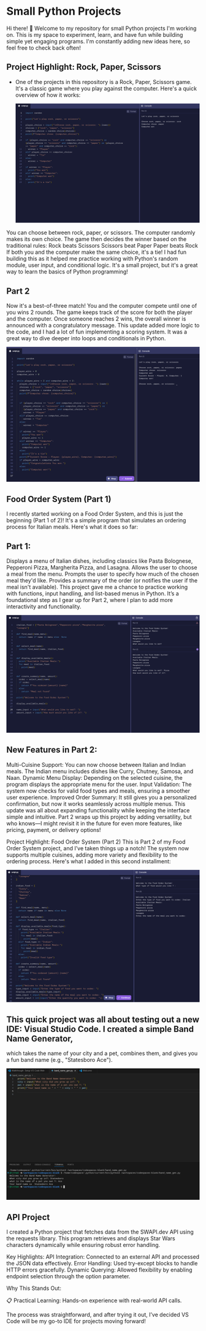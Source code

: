 # Small Python Projects
Hi there! 👋 Welcome to my repository for small Python projects I'm working on. This is my space to experiment, learn, and have fun while building simple yet engaging programs. I'm constantly adding new ideas here, so feel free to check back often!

## Project Highlight: Rock, Paper, Scissors
- One of the projects in this repository is a Rock, Paper, Scissors game. It's a classic game where you play against the computer. Here's a quick overview of how it works:

  <img src = "Screenshot 2024-11-20 11.13.25 PM.png">

You can choose between rock, paper, or scissors.
The computer randomly makes its own choice.
The game then decides the winner based on the traditional rules:
Rock beats Scissors
Scissors beat Paper
Paper beats Rock
If both you and the computer make the same choice, it's a tie!
I had fun building this as it helped me practice working with Python's random module, user input, and conditional logic. It's a small project, but it's a great way to learn the basics of Python programming!

## Part 2
Now it's a best-of-three match! You and the computer compete until one of you wins 2 rounds.
The game keeps track of the score for both the player and the computer.
Once someone reaches 2 wins, the overall winner is announced with a congratulatory message.
This update added more logic to the code, and I had a lot of fun implementing a scoring system. It was a great way to dive deeper into loops and conditionals in Python.

<img src = "Screenshot 2024-11-21 8.02.56 AM.png">

 ## Food Order System (Part 1)
I recently started working on a Food Order System, and this is just the beginning (Part 1 of 2)! It's a simple program that simulates an ordering process for Italian meals. Here's what it does so far:

## Part 1:
Displays a menu of Italian dishes, including classics like Pasta Bolognese, Pepperoni Pizza, Margherita Pizza, and Lasagna.
Allows the user to choose a meal from the menu.
Prompts the user to specify how much of the chosen meal they'd like.
Provides a summary of the order (or notifies the user if the meal isn't available).
This project gave me a chance to practice working with functions, input handling, and list-based menus in Python. It’s a foundational step as I gear up for Part 2, where I plan to add more interactivity and functionality.

<img src = "Screenshot 2024-12-04 11.57.35 AM.png">

## New Features in Part 2:
Multi-Cuisine Support: You can now choose between Italian and Indian meals. The Indian menu includes dishes like Curry, Chutney, Samosa, and Naan.
Dynamic Menu Display: Depending on the selected cuisine, the program displays the appropriate menu for the user.
Input Validation: The system now checks for valid food types and meals, ensuring a smoother user experience.
Improved Order Summary: It still gives you a personalized confirmation, but now it works seamlessly across multiple menus.
This update was all about expanding functionality while keeping the interface simple and intuitive. Part 2 wraps up this project by adding versatility, but who knows—I might revisit it in the future for even more features, like pricing, payment, or delivery options!

Project Highlight: Food Order System (Part 2)
This is Part 2 of my Food Order System project, and I’ve taken things up a notch! The system now supports multiple cuisines, adding more variety and flexibility to the ordering process. Here's what I added in this second installment:


<img src = "Screenshot 2024-12-04 9.28.36 PM.png">

## This quick project was all about testing out a new IDE: Visual Studio Code. I created a simple Band Name Generator, 
which takes the name of your city and a pet, combines them, and gives you a fun band name (e.g., "Statesboro Ace").

<img src = "Screenshot 2024-12-11 11.30.56 PM.png">


## API Project 
I created a Python project that fetches data from the SWAPI.dev API using the requests library. This program retrieves and displays Star Wars characters dynamically while ensuring robust error handling.

Key Highlights:
API Integration: Connected to an external API and processed the JSON data effectively.
Error Handling: Used try-except blocks to handle HTTP errors gracefully.
Dynamic Querying: Allowed flexibility by enabling endpoint selection through the option parameter.

Why This Stands Out:

📋 Practical Learning: Hands-on experience with real-world API calls.

The process was straightforward, and after trying it out, I’ve decided VS Code will be my go-to IDE for projects moving forward!



